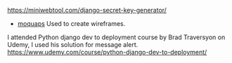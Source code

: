 https://miniwebtool.com/django-secret-key-generator/

* <a href="https://moqups.com">moquaps</a> Used to create wireframes.

I attended Python django dev to deployment course by Brad Traversyon on Udemy, I used his solution for message alert.
https://www.udemy.com/course/python-django-dev-to-deployment/

